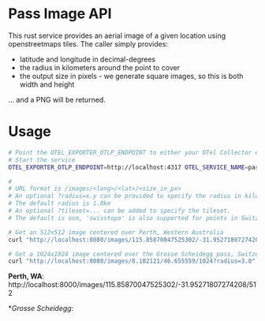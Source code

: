 # Pass Image API
This rust service provides an aerial image of a given location using openstreetmaps tiles. The caller simply provides:

* latitude and longitude in decimal-degrees
* the radius in kilometers around the point to cover
* the output size in pixels - we generate square images, so this is both width and height

... and a PNG will be returned.

# Usage

```bash
# Point the OTEL_EXPORTER_OTLP_ENDPOINT to either your OTel Collector endpoint or your Datadog Agent
# Start the service
OTEL_EXPORTER_OTLP_ENDPOINT=http://localhost:4317 OTEL_SERVICE_NAME=pass-image-api cargo run &

#
# URL format is /images/<long>/<lat>/<size_in_px>
# An optional ?radius=x.y can be provided to specify the radius in kilometers about the point
# The default radius is 1.0km
# An optional ?tileset=... can be added to specify the tileset.
# The default is osm, 'swisstopo' is also supported for points in Switzerland

# Get an 512x512 image centered over Perth, Western Australia
curl "http://localhost:8080/images/115.85870047525302/-31.95271807274208/512" -o perth.png

# Get a 1024x1024 image centered over the Grosse Scheidegg pass, Switzerland. 
curl "http://localhost:8080/images/8.102121/46.655559/1024?radius=3.0" -o grosse-scheidegg.png

```

**Perth, WA**:
http://localhost:8000/images/115.85870047525302/-31.95271807274208/512

**Grosse Scheidegg*:

